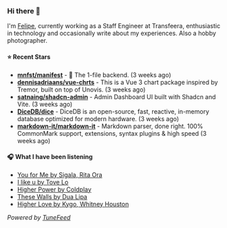 ### Hi there 👋

I'm [Felipe](https://felipevm.com), currently working as a Staff Engineer at Transfeera, enthusiastic in technology and occasionally write about my experiences. Also a hobby photographer.

#### ⭐ Recent Stars
- **[mnfst/manifest](https://github.com/mnfst/manifest)** - 🦚 The 1-file backend.  (3 weeks ago)
- **[dennisadriaans/vue-chrts](https://github.com/dennisadriaans/vue-chrts)** - This is a Vue 3 chart package inspired by Tremor, built on top of Unovis. (3 weeks ago)
- **[satnaing/shadcn-admin](https://github.com/satnaing/shadcn-admin)** - Admin Dashboard UI built with Shadcn and Vite. (3 weeks ago)
- **[DiceDB/dice](https://github.com/DiceDB/dice)** - DiceDB is an open-source, fast, reactive, in-memory database optimized for modern hardware. (3 weeks ago)
- **[markdown-it/markdown-it](https://github.com/markdown-it/markdown-it)** - Markdown parser, done right. 100% CommonMark support, extensions, syntax plugins &amp; high speed (3 weeks ago)

#### 🎧 What I have been listening
- [You for Me by Sigala, Rita Ora](https://open.spotify.com/track/73QyyUMMvtNELmULI4FOsp)
- [I like u by Tove Lo](https://open.spotify.com/track/28XsFrUuLEcq9BnGlOHTyJ)
- [Higher Power by Coldplay](https://open.spotify.com/track/0939D7aT18uBDS2MTjWzct)
- [These Walls by Dua Lipa](https://open.spotify.com/track/7b6sWLSnbZhSIeqNGrJ4py)
- [Higher Love by Kygo, Whitney Houston](https://open.spotify.com/track/6oJ6le65B3SEqPwMRNXWjY)

_Powered by [TuneFeed](https://tunefeed.app?ref=github.com)_
